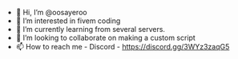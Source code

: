 - 👋 Hi, I’m @oosayeroo
- 👀 I’m interested in fivem coding
- 🌱 I’m currently learning from several servers.
- 💞️ I’m looking to collaborate on making a custom script
- 📫 How to reach me - Discord - https://discord.gg/3WYz3zaqG5

<!---
oosayeroo/oosayeroo is a ✨ special ✨ repository because its `README.md` (this file) appears on your GitHub profile.
You can click the Preview link to take a look at your changes.
--->

